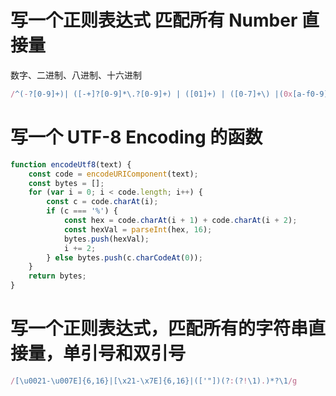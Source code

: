 # 写一个正则表达式 匹配所有 Number 直接量
数字、二进制、八进制、十六进制
```javascript
/^(-?[0-9]+)| ([-+]?[0-9]*\.?[0-9]+) | ([01]+) | ([0-7]+\) |(0x[a-f0-9]{1,2}$)|(^0X[A-F0-9]{1,2}$)|(^[A-F0-9]{1,2}$)|(^[a-f0-9]{1,2})$/g
```


# 写一个 UTF-8 Encoding 的函数
```javascript
function encodeUtf8(text) {
    const code = encodeURIComponent(text);
    const bytes = [];
    for (var i = 0; i < code.length; i++) {
        const c = code.charAt(i);
        if (c === '%') {
            const hex = code.charAt(i + 1) + code.charAt(i + 2);
            const hexVal = parseInt(hex, 16);
            bytes.push(hexVal);
            i += 2;
        } else bytes.push(c.charCodeAt(0));
    }
    return bytes;
}
```

# 写一个正则表达式，匹配所有的字符串直接量，单引号和双引号
```javascript
/[\u0021-\u007E]{6,16}|[\x21-\x7E]{6,16}|(['"])(?:(?!\1).)*?\1/g
```